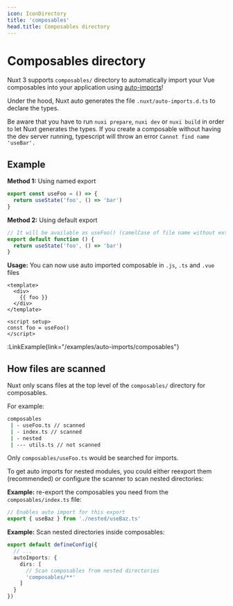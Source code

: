 ```yaml
---
icon: IconDirectory
title: 'composables'
head.title: Composables directory
---
```


# Composables directory

Nuxt 3 supports `composables/` directory to automatically import your Vue composables into your application using [auto-imports](/guide/concepts/auto-imports)!

Under the hood, Nuxt auto generates the file `.nuxt/auto-imports.d.ts` to declare the types.

Be aware that you have to run `nuxi prepare`, `nuxi dev` or `nuxi build` in order to let Nuxt generates the types. If you create a composable without having the dev server running, typescript will throw an error `Cannot find name 'useBar'.`

## Example

**Method 1:** Using named export

```js [composables/useFoo.ts]
export const useFoo = () => {
  return useState('foo', () => 'bar')
}
```

**Method 2:** Using default export

```js [composables/use-foo.ts or composables/useFoo.ts]
// It will be available as useFoo() (camelCase of file name without extension)
export default function () {
  return useState('foo', () => 'bar')
}
```

**Usage:** You can now use auto imported composable in `.js`, `.ts` and `.vue` files

```vue [app.vue]
<template>
  <div>
    {{ foo }}
  </div>
</template>

<script setup>
const foo = useFoo()
</script>
```

:LinkExample{link="/examples/auto-imports/composables"}

## How files are scanned

Nuxt only scans files at the top level of the `composables/` directory for composables.

For example:

```bash
composables
 | - useFoo.ts // scanned
 | - index.ts // scanned
 | - nested
 | --- utils.ts // not scanned
```

Only `composables/useFoo.ts` would be searched for imports.

To get auto imports for nested modules, you could either reexport them (recommended) or configure the scanner to scan nested directories:

**Example:** re-export the composables you need from the `composables/index.ts` file:

```js [composables/index.ts]
// Enables auto import for this export
export { useBaz } from './nested/useBaz.ts'
```

**Example:** Scan nested directories inside composables:

```ts [nuxt.config.ts]
export default defineConfig({
  // ...
  autoImports: {
    dirs: [
      // Scan composables from nested directories
      'composables/**'
    ]
  }
})
```
